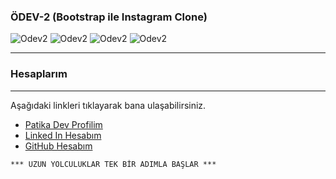 ### ÖDEV-2 (Bootstrap ile Instagram Clone)

![Odev2](/img/1.PNG)
![Odev2](/img/2.PNG)
![Odev2](/img/3.PNG)
![Odev2](/img/4.PNG)

---



### Hesaplarım
---
Aşağıdaki linkleri tıklayarak bana ulaşabilirsiniz.

- [Patika Dev Profilim](https://app.patika.dev/yarvas)
- [Linked In Hesabım](https://www.linkedin.com/in/yunus-arvas-658423108/)
- [GitHub Hesabım](https://github.com/yunusarvas)

```
*** UZUN YOLCULUKLAR TEK BİR ADIMLA BAŞLAR ***
```
